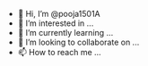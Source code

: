 - 👋 Hi, I’m @pooja1501A
- 👀 I’m interested in ...
- 🌱 I’m currently learning ...
- 💞️ I’m looking to collaborate on ...
- 📫 How to reach me ...

<!---
pooja1501A/pooja1501A is a ✨ special ✨ repository because its `README.md` (this file) appears on your GitHub profile.
You can click the Preview link to take a look at your changes.
--->
